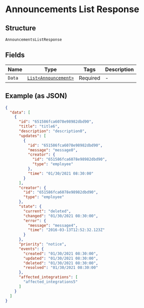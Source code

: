 
# Announcements List Response

## Structure

`AnnouncementsListResponse`

## Fields

| Name | Type | Tags | Description |
|  --- | --- | --- | --- |
| `Data` | [`List<Announcement>`](../../doc/models/announcement.md) | Required | - |

## Example (as JSON)

```json
{
  "data": [
    {
      "id": "651586fca6078e98982dbd90",
      "title": "title6",
      "description": "description0",
      "updates": [
        {
          "id": "651586fca6078e98982dbd90",
          "message": "message0",
          "creator": {
            "id": "651586fca6078e98982dbd90",
            "type": "employee"
          },
          "time": "01/30/2021 08:30:00"
        }
      ],
      "creator": {
        "id": "651586fca6078e98982dbd90",
        "type": "employee"
      },
      "state": {
        "current": "deleted",
        "changed": "01/30/2021 08:30:00",
        "error": {
          "message": "message4",
          "time": "2016-03-13T12:52:32.123Z"
        }
      },
      "priority": "notice",
      "events": {
        "created": "01/30/2021 08:30:00",
        "updated": "01/30/2021 08:30:00",
        "deleted": "01/30/2021 08:30:00",
        "resolved": "01/30/2021 08:30:00"
      },
      "affected_integrations": [
        "affected_integrations5"
      ]
    }
  ]
}
```

